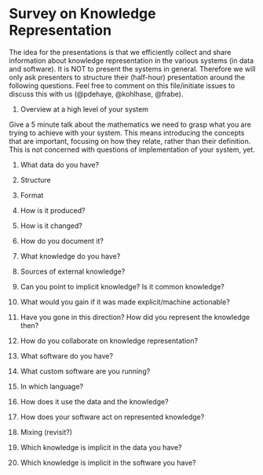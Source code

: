 Survey on Knowledge Representation
==================================

The idea for the presentations is that we efficiently collect and share information about knowledge representation in the various systems (in data and software). It is NOT to present the systems in general. Therefore we will only ask presenters to structure their (half-hour) presentation around the following questions. Feel free to comment on this file/initiate issues to discuss this with us (@pdehaye, @kohlhase, @frabe). 

1. Overview at a high level of your system

 Give a 5 minute talk about the mathematics we need to grasp what you are trying to achieve with your system. This means introducing the concepts that are important, focusing on how they relate, rather than their definition. This is not concerned with questions of implementation of your system, yet. 

1. What data do you have?
 1. Structure
 1. Format
 1. How is it produced?
 1. How is it changed?
 1. How do you document it?

1. What knowledge do you have?
 1. Sources of external knowledge?
 1. Can you point to implicit knowledge? Is it common knowledge?
 1. What would you gain if it was made explicit/machine actionable?
 1. Have you gone in this direction? How did you represent the knowledge then?
 1. How do you collaborate on knowledge representation? 

1. What software do you have?
 1. What custom software are you running?
 1. In which language?
 1. How does it use the data and the knowledge?
 1. How does your software act on represented knowledge?
 
1. Mixing (revisit?)
 1. Which knowledge is implicit in the data you have?
 1. Which knowledge is implicit in the software you have?
